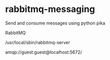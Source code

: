 # rabbitmq-messaging
Send and consume messages using python pika

RabbitMQ

/usr/local/sbin/rabbitmq-server

amqp://guest:guest@localhost:5672/
